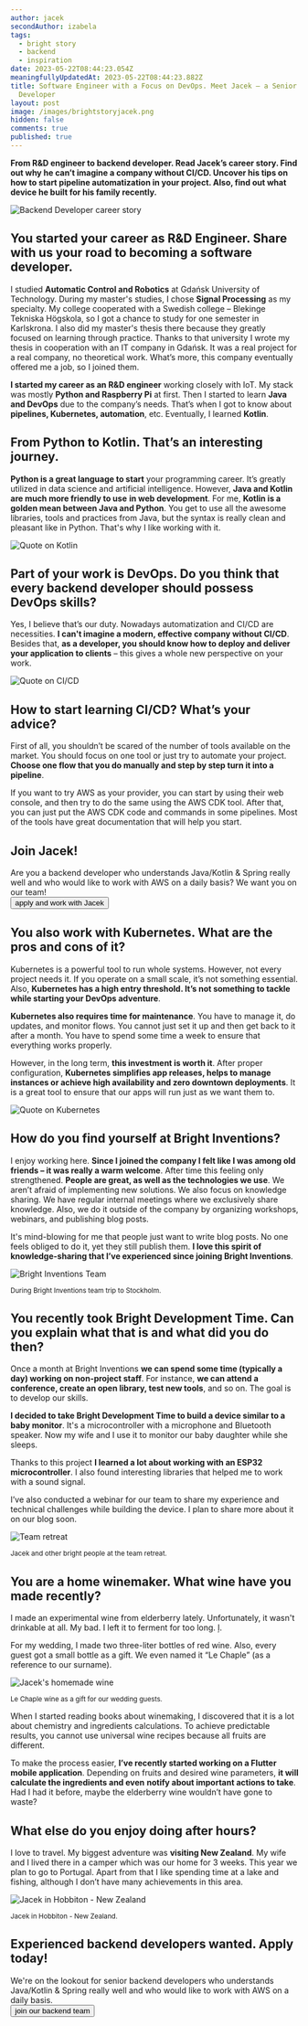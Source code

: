 ```yaml
---
author: jacek
secondAuthor: izabela
tags:
  - bright story
  - backend
  - inspiration
date: 2023-05-22T08:44:23.054Z
meaningfullyUpdatedAt: 2023-05-22T08:44:23.882Z
title: Software Engineer with a Focus on DevOps. Meet Jacek – a Senior Backend
  Developer
layout: post
image: /images/brightstoryjacek.png
hidden: false
comments: true
published: true
---
```

**From R&D engineer to backend developer. Read Jacek’s career story. Find out why he can’t imagine a company without CI/CD. Uncover his tips on how to start pipeline automatization in your project. Also, find out what device he built for his family recently.**

<div class="image"><img src="/images/jacek_collage.png" alt="Backend Developer career story" title="Backend Developer career story"  /> </div>

## You started your career as R&D Engineer. Share with us your road to becoming a software developer.

I studied **Automatic Control and Robotics** at Gdańsk University of Technology. During my master's studies, I chose **Signal Processing** as my specialty. My college cooperated with a Swedish college – Blekinge Tekniska Högskola, so I got a chance to study for one semester in Karlskrona. I also did my master's thesis there because they greatly focused on learning through practice. Thanks to that university I wrote my thesis in cooperation with an IT company in Gdańsk. It was a real project for a real company, no theoretical work. What’s more, this company eventually offered me a job, so I joined them.

**I started my career as an R&D engineer** working closely with IoT. My stack was mostly **Python and Raspberry Pi** at first. Then I started to learn **Java and DevOps** due to the company’s needs. That’s when I got to know about **pipelines, Kubernetes, automation**, etc. Eventually, I learned **Kotlin**.

## From Python to Kotlin. That’s an interesting journey.

**Python is a great language to start** your programming career. It’s greatly utilized in data science and artificial intelligence. However, **Java and Kotlin are much more friendly to use** **in web development**. For me, **Kotlin is a golden mean between Java and Python**. You get to use all the awesome libraries, tools and practices from Java, but the syntax is really clean and pleasant like in Python. That's why I like working with it. 

<div class="image"><img src="/images/jacek_quote_kotlin.png" alt="Quote on Kotlin" title="Quote on Kotlin"  /> </div>

## Part of your work is DevOps. Do you think that every backend developer should possess DevOps skills?

Yes, I believe that’s our duty. Nowadays automatization and CI/CD are necessities. **I can't imagine a modern, effective company without CI/CD**. Besides that, **as a developer, you should know how to deploy and deliver your application to clients** – this gives a whole new perspective on your work.

<div class="image"><img src="/images/jacek_quote_ci_cd.png" alt="Quote on CI/CD" title="Quote on CI/CD"  /> </div>

## How to start learning CI/CD? What’s your advice?

First of all, you shouldn’t be scared of the number of tools available on the market. You should focus on one tool or just try to automate your project. **Choose one flow that you do manually and step by step turn it into a pipeline**. 

If you want to try AWS as your provider, you can start by using their web console, and then try to do the same using the AWS CDK tool. After that, you can just put the AWS CDK code and commands in some pipelines. Most of the tools have great documentation that will help you start.

<div class='block-button'><h2>Join Jacek!</h2><div>Are you a backend developer who understands Java/Kotlin & Spring really well and who would like to work with AWS on a daily basis? We want you on our team!</div><a href="/jobs/senior-backend-developer/"><button>apply and work with Jacek</button></a></div>

## You also work with Kubernetes. What are the pros and cons of it?

Kubernetes is a powerful tool to run whole systems. However, not every project needs it. If you operate on a small scale, it’s not something essential. Also, **Kubernetes has a high entry threshold. It’s not something to tackle while starting your DevOps adventure**.

**Kubernetes also requires time for maintenance**. You have to manage it, do updates, and monitor flows. You cannot just set it up and then get back to it after a month. You have to spend some time a week to ensure that everything works properly.

However, in the long term, **this investment is worth it**. After proper configuration, **Kubernetes simplifies app releases, helps to manage instances or achieve high availability and zero downtown deployments**. It is a great tool to ensure that our apps will run just as we want them to.

<div class="image"><img src="/images/jacek_quote_kubernetes.png" alt="Quote on Kubernetes" title="Quote on Kubernetes"  /> </div>

## How do you find yourself at Bright Inventions?

I enjoy working here. **Since I joined the company I felt like I was among old friends – it was really a warm welcome**. After time this feeling only strengthened. **People are great, as well as the technologies we use**. We aren’t afraid of implementing new solutions. We also focus on knowledge sharing. We have regular internal meetings where we exclusively share knowledge. Also, we do it outside of the company by organizing workshops, webinars, and publishing blog posts.

It's mind-blowing for me that people just want to write blog posts. No one feels obliged to do it, yet they still publish them. **I love this spirit of knowledge-sharing that I’ve experienced since joining Bright Inventions**.

<div class="image"><img src="/images/team_jacek.png" alt="Bright Inventions Team" title="During Bright Inventions team trip to Stockholm."  /> </div>

<sub> During Bright Inventions team trip to Stockholm. </sub>

## You recently took Bright Development Time. Can you explain what that is and what did you do then?

Once a month at Bright Inventions **we can spend some time (typically a day) working on non-project staff**. For instance, **we can attend a conference, create an open library, test new tools**, and so on. The goal is to develop our skills. 

**I decided to take Bright Development Time to build a device similar to a baby monitor**. It's a microcontroller with a microphone and Bluetooth speaker. Now my wife and I use it to monitor our baby daughter while she sleeps.

Thanks to this project **I learned a lot about working with an ESP32 microcontroller**. I also found interesting libraries that helped me to work with a sound signal.

I’ve also conducted a webinar for our team to share my experience and technical challenges while building the device. I plan to share more about it on our blog soon.

<div class="image"><img src="/images/team_retreat_jacek.png" alt="Team retreat" title="Jacek and other bright people at the team retreat."  /> </div>

<sub> Jacek and other bright people at the team retreat. </sub>

## You are a home winemaker. What wine have you made recently?

I made an experimental wine from elderberry lately. Unfortunately, it wasn't drinkable at all. My bad. I left it to ferment for too long. ļ. 

For my wedding, I made two three-liter bottles of red wine. Also, every guest got a small bottle as a gift. We even named it “Le Chaple” (as a reference to our surname).

<div class="image"><img src="/images/jacek_wedding_wine.png" alt="Jacek's homemade wine" title="Le Chaple wine as a gift for our wedding guests"  /> </div>

<sub> Le Chaple wine as a gift for our wedding guests. </sub>

When I started reading books about winemaking, I discovered that it is a lot about chemistry and ingredients calculations. To achieve predictable results, you cannot use universal wine recipes because all fruits are different. 

To make the process easier, **I’ve recently started working on a Flutter mobile application**. Depending on fruits and desired wine parameters, **it will calculate the ingredients and even** **notify about important actions to take**. Had I had it before, maybe the elderberry wine wouldn’t have gone to waste?

## What else do you enjoy doing after hours?

I love to travel. My biggest adventure was **visiting New Zealand**. My wife and I lived there in a camper which was our home for 3 weeks. This year we plan to go to Portugal. Apart from that I like spending time at a lake and fishing, although I don’t have many achievements in this area.

<div class="image"><img src="/images/jacek_new-zealand.png" alt="Jacek in Hobbiton - New Zealand" title="Jacek in Hobbiton - New Zealand"  /> </div>

<sub> Jacek in Hobbiton - New Zealand. </sub>

<div class='block-button'><h2>Experienced backend developers wanted. Apply today!</h2><div>We're on the lookout for senior backend developers who understands Java/Kotlin & Spring really well and who would like to work with AWS on a daily basis.</div><a href="/jobs/senior-backend-developer/"><button>join our backend team</button></a></div>